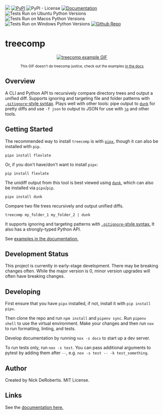 

[![](https://codecov.io/gh/nickderobertis/treecomp/branch/main/graph/badge.svg)](https://codecov.io/gh/nickderobertis/treecomp)
[![PyPI](https://img.shields.io/pypi/v/treecomp)](https://pypi.org/project/treecomp/)
![PyPI - License](https://img.shields.io/pypi/l/treecomp)
[![Documentation](https://img.shields.io/badge/documentation-pass-green)](https://nickderobertis.github.io/treecomp/)
![Tests Run on Ubuntu Python Versions](https://img.shields.io/badge/Tests%20Ubuntu%2FPython-3.8%20%7C%203.9%20%7C%203.10-blue)
![Tests Run on Macos Python Versions](https://img.shields.io/badge/Tests%20Macos%2FPython-3.8%20%7C%203.9%20%7C%203.10-blue)
![Tests Run on Windows Python Versions](https://img.shields.io/badge/Tests%20Windows%2FPython-3.8%20%7C%203.9%20%7C%203.10-blue)
[![Github Repo](https://img.shields.io/badge/repo-github-informational)](https://github.com/nickderobertis/treecomp/)


#  treecomp

<div align="center">
  <p align="center">
    <a href="https://nickderobertis.github.io/treecomp/">
      <img src="https://nickderobertis.github.io/treecomp/_static/images/treecomp-recording.gif" alt="treecomp example GIF">
    </a>
  </p>
  <sub>This GIF doesn't do treecomp justice, check out the examples <a href="https://nickderobertis.github.io/treecomp/">in the docs</a></sub>
</div>


## Overview

A CLI and Python API to recursively compare directory trees and output a unified diff. 
Supports ignoring and targeting file and folder patterns with 
[`.gitignore`-style syntax](https://git-scm.com/docs/gitignore#_pattern_format).
Plays well with other tools: pipe output to [`dunk`](https://github.com/darrenburns/dunk) for pretty diffs and use 
`-f json` to output to JSON for use with [`jq`](https://stedolan.github.io/jq/) and other tools.

## Getting Started

The recommended way to install `treecomp` is with [`pipx`](https://github.com/pypa/pipx),
though it can also be installed with `pip`.

```
pipx install flexlate
```

Or, if you don't have/don't want to install `pipx`:

```
pip install flexlate
```

The unidiff output from this tool is best viewed using [`dunk`](https://github.com/darrenburns/dunk), 
which can also be installed via `pipx`/`pip`.

```shell
pipx install dunk
```

Compare two file trees recursively and output unified diffs.

```shell
treecomp my_folder_1 my_folder_2 | dunk
```

It supports ignoring and targeting patterns with 
[`.gitignore`-style syntax.](https://git-scm.com/docs/gitignore#_pattern_format) 
It also has a strongly-typed Python API.

See 
[examples in the documentation.](
https://nickderobertis.github.io/treecomp/index.html#examples
)

## Development Status

This project is currently in early-stage development. There may be
breaking changes often. While the major version is 0, minor version
upgrades will often have breaking changes.

## Developing

First ensure that you have `pipx` installed, if not, install it with `pip install pipx`.

Then clone the repo and run `npm install` and `pipenv sync`. Run `pipenv shell`
to use the virtual environment. Make your changes and then run `nox` to run formatting,
linting, and tests.

Develop documentation by running `nox -s docs` to start up a dev server.

To run tests only, run `nox -s test`. You can pass additional arguments to pytest
by adding them after `--`, e.g. `nox -s test -- -k test_something`.

## Author

Created by Nick DeRobertis. MIT License.

## Links

See the
[documentation here.](
https://nickderobertis.github.io/treecomp/
)
